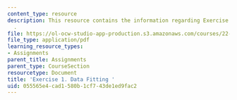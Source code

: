 ```yaml
---
content_type: resource
description: This resource contains the information regarding Exercise 1. Data Fitting
  .
file: https://ol-ocw-studio-app-production.s3.amazonaws.com/courses/22-15-essential-numerical-methods-fall-2014/055565e4cad1580b1cf743de1ed9fac2_MIT22_15F14_ex01.pdf
file_type: application/pdf
learning_resource_types:
- Assignments
parent_title: Assignments
parent_type: CourseSection
resourcetype: Document
title: 'Exercise 1. Data Fitting '
uid: 055565e4-cad1-580b-1cf7-43de1ed9fac2
---
```

